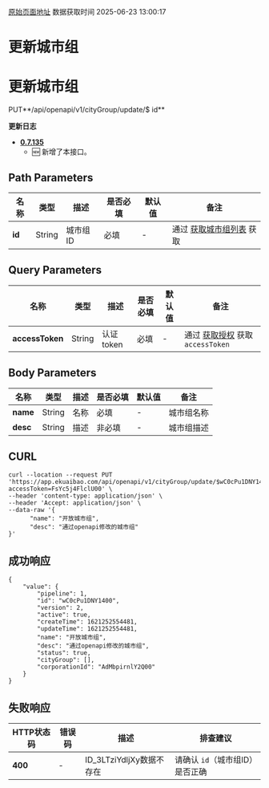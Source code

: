 [原始页面地址](https://docs.ekuaibao.com/docs/open-api/city/update-city-group)
数据获取时间 2025-06-23 13:00:17

# 更新城市组

# 更新城市组

PUT**/api/openapi/v1/cityGroup/update/$ id**

**更新日志**

  * [**0.7.135**](/updateLog/update-log#07135)
    * 🆕 新增了本接口。



## Path Parameters​

名称| 类型| 描述| 是否必填| 默认值| 备注  
---|---|---|---|---|---  
**id**|  String| 城市组ID| 必填| -| 通过 [获取城市组列表](/docs/open-api/city/get-city-group) 获取  
  
## Query Parameters​

名称| 类型| 描述| 是否必填| 默认值| 备注  
---|---|---|---|---|---  
**accessToken**|  String| 认证token| 必填| -| 通过 [获取授权](/docs/open-api/getting-started/auth) 获取 `accessToken`  
  
## Body Parameters​

名称| 类型| 描述| 是否必填| 默认值| 备注  
---|---|---|---|---|---  
**name**|  String| 名称| 必填| -| 城市组名称  
**desc**|  String| 描述| 非必填| -| 城市组描述  
  
## CURL​
    
    
    curl --location --request PUT 'https://app.ekuaibao.com/api/openapi/v1/cityGroup/update/$wC0cPu1DNY1400?accessToken=FsYc5j4FlclU00' \  
    --header 'content-type: application/json' \  
    --header 'Accept: application/json' \  
    --data-raw '{  
          "name": "开放城市组",  
          "desc": "通过openapi修改的城市组"  
    }'  
    

## 成功响应​
    
    
    {  
        "value": {  
            "pipeline": 1,  
            "id": "wC0cPu1DNY1400",  
            "version": 2,  
            "active": true,  
            "createTime": 1621252554481,  
            "updateTime": 1621252554481,  
            "name": "开放城市组",  
            "desc": "通过openapi修改的城市组",  
            "status": true,  
            "cityGroup": [],  
            "corporationId": "AdMbpirnlY2Q00"  
        }  
    }  
    

## 失败响应​

HTTP状态码| 错误码| 描述| 排查建议  
---|---|---|---  
**400**|  -| ID_3LTziYdljXy数据不存在| 请确认 `id`（城市组ID）是否正确
